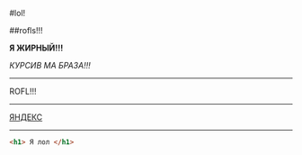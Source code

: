 #lol!

##rofls!!!

__Я ЖИРНЫЙ!!!__

*КУРСИВ МА БРАЗА!!!*

----

ROFL!!!

----

[ЯНДЕКС](https://www.yandex.ru "yandex")

----

```html
<h1> Я лол </h1>
```